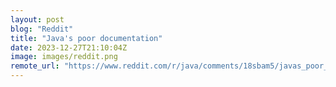 ```yaml
---
layout: post
blog: "Reddit"
title: "Java's poor documentation"
date: 2023-12-27T21:10:04Z
image: images/reddit.png
remote_url: "https://www.reddit.com/r/java/comments/18sbam5/javas_poor_documentation/"
---
```

